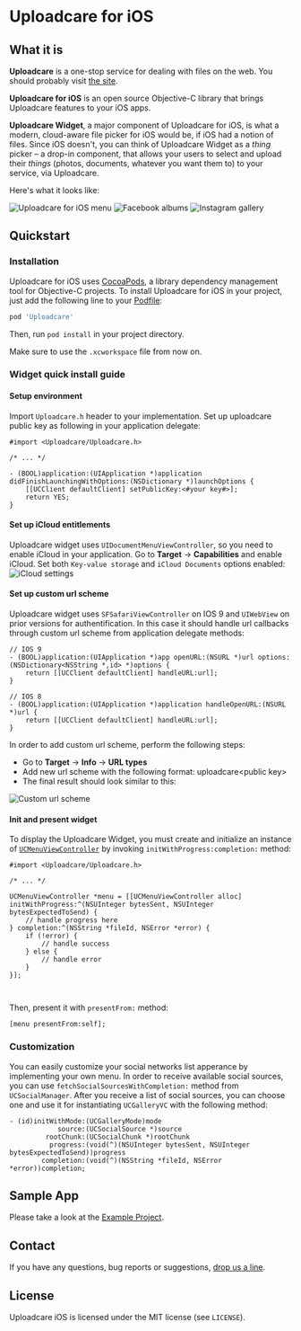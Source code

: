 # Uploadcare for iOS

## What it is

**Uploadcare** is a one-stop service for dealing with files on the web. You should probably visit [the site](http://uploadcare.com).

**Uploadcare for iOS** is an open source Objective-C library that brings Uploadcare features to your iOS apps.

**Uploadcare Widget**, a major component of Uploadcare for iOS, is what a modern, cloud-aware file picker for iOS would be, if iOS had a notion of files. Since iOS doesn't, you can think of Uploadcare Widget as a *thing* picker – a drop-in component, that allows your users to select and upload their *things* (photos, documents, whatever you want them to) to your service, via Uploadcare.

Here's what it looks like:

![Uploadcare for iOS menu](https://ucarecdn.com/a51ee0de-b775-40fb-98e3-81f683938431/-/stretch/off/-/resize/250x/) ![Facebook albums](https://ucarecdn.com/81da28a4-1522-4b44-8d03-8eea18b94dd4/-/stretch/off/-/resize/250x/)
![Instagram gallery](https://ucarecdn.com/2405cae1-e653-424f-af21-c244dda2d77f/-/stretch/off/-/resize/250x/)

## Quickstart

### Installation

Uploadcare for iOS uses [CocoaPods](http://cocoapods.org), a library dependency management tool for Objective-C projects. To install Uploadcare for iOS in your project, just add the following line to your [Podfile](https://github.com/CocoaPods/CocoaPods/wiki/A-Podfile):

```ruby
pod 'Uploadcare'
```

Then, run `pod install` in your project directory.

Make sure to use the `.xcworkspace` file from now on.

### Widget quick install guide
#### Setup environment

Import `Uploadcare.h` header to your implementation.
Set up uploadcare public key as following in your application delegate:
```objc
#import <Uploadcare/Uploadcare.h>

/* ... */

- (BOOL)application:(UIApplication *)application didFinishLaunchingWithOptions:(NSDictionary *)launchOptions {
    [[UCClient defaultClient] setPublicKey:<#your key#>];
    return YES;
}
```

#### Set up iCloud entitlements
Uploadcare widget uses `UIDocumentMenuViewController`, so you need to enable iCloud in your application. 
Go to **Target** -> **Capabilities** and enable iCloud. Set both `Key-value storage` and `iCloud Documents` options enabled:
![iCloud settings](https://ucarecdn.com/738d9b6f-517d-417c-b048-d0d08a411e80/)

#### Set up custom url scheme
Uploadcare widget uses `SFSafariViewController` on IOS 9 and `UIWebView` on prior versions
for authentification. In this case it should handle url callbacks through custom url
scheme from application delegate methods:

```objc
// IOS 9
- (BOOL)application:(UIApplication *)app openURL:(NSURL *)url options:(NSDictionary<NSString *,id> *)options {
    return [[UCClient defaultClient] handleURL:url];
}

// IOS 8
- (BOOL)application:(UIApplication *)application handleOpenURL:(NSURL *)url {
    return [[UCClient defaultClient] handleURL:url];
}
```
In order to add custom url scheme, perform the following steps:
* Go to **Target** -> **Info** -> **URL types**
* Add new url scheme with the following format: uploadcare\<public key\>
* The final result should look similar to this:

![Custom url scheme](https://ucarecdn.com/1738621a-8016-44c4-918d-d90f8e23336f/)

#### Init and present widget

To display the Uploadcare Widget, you must create and initialize an instance of [`UCMenuViewController`](https://github.com/uploadcare/uploadcare-ios/blob/core-refactoring/UploadcareWidget/UCMenuViewController.h) by invoking `initWithProgress:completion:` method:

```objc
#import <Uploadcare/Uploadcare.h>

/* ... */

UCMenuViewController *menu = [[UCMenuViewController alloc] initWithProgress:^(NSUInteger bytesSent, NSUInteger bytesExpectedToSend) {
    // handle progress here
} completion:^(NSString *fileId, NSError *error) {
    if (!error) {
        // handle success
    } else {
        // handle error
    }
}];
    
    
```

Then, present it with `presentFrom:` method:

```objc
[menu presentFrom:self];
```

### Customization

You can easily customize your social networks list apperance by implementing your own menu.
In order to receive available social sources, you can use `fetchSocialSourcesWithCompletion:` method from
`UCSocialManager`.
After you receive a list of social sources, you can choose one and use it for instantiating
`UCGalleryVC` with the following method:
```objc
- (id)initWithMode:(UCGalleryMode)mode
            source:(UCSocialSource *)source
         rootChunk:(UCSocialChunk *)rootChunk
          progress:(void(^)(NSUInteger bytesSent, NSUInteger bytesExpectedToSend))progress
        completion:(void(^)(NSString *fileId, NSError *error))completion;
```

## Sample App

Please take a look at the [Example Project](https://github.com/uploadcare/uploadcare-ios/tree/core-refactoring/Examples/ExampleProject). 

## Contact

If you have any questions, bug reports or suggestions, [drop us a line](hello@uploadcare.com).

## License 

Uploadcare iOS is licensed under the MIT license (see `LICENSE`).
